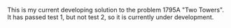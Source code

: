 This is my current developing solution to the problem 1795A "Two Towers". It has passed test 1, but not test 2, so it is currently under development.